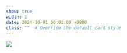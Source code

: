 ```yaml
---
show: true
width: 1
date: 2024-10-01 00:01:00 +0800
class: ""  # Override the default card style
---
```

<div>
<img src="{{ 'assets/images/badges/buddy-compiler.png' | relative_url }}" class="img-fluid rounded" >
</div>